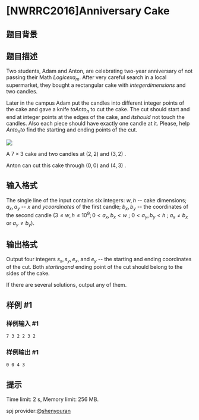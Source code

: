 # [NWRRC2016]Anniversary Cake

## 题目背景



## 题目描述



Two students, Adam and Anton, are celebrating two-year anniversary of not passing their Math $Logic exa_m.$ After very careful search in a local supermarket, they bought a rectangular cake with $integer dimensions$ and two candles.

Later in the campus Adam put the candles into different integer points of the cake and gave a knife $to Anto_n$ to cut the cake. The cut should start and end at integer points at the edges of the cake, and $it should$ not touch the candles. Also each piece should have exactly one candle at it. Please, help $Anto_n to$ find the starting and ending points of the cut.

![](https://onlinejudgeimages.s3.amazonaws.com/problem/13473/%EC%8A%A4%ED%81%AC%EB%A6%B0%EC%83%B7%202016-11-01%20%EC%98%A4%ED%9B%84%202.30.49.png)

A $7 \times 3$ cake and two candles at $(2 , 2)$ and $(3 , 2)$ .

Anton can cut this cake through $(0 , 0)$ and $(4 , 3)$ .



## 输入格式



The single line of the input contains six integers: $w , h$ -- cake dimensions; $a_{x}, a_{y}$ -- $x$ and $y coordinates$ of the first candle; $b_{x}, b_{y}$ -- the coordinates of the second candle $(3 \le w , h \le 10^{9}; 0 < a_{x}, b_{x} < w$ ; $0 < a_{y}, b_{y} < h$ ; $a_{x} ≠ b_{x}$ or $a_{y }≠ b_{y}).$



## 输出格式



Output four integers $s_{x}, s_{y}, e_{x},$ and $e_{y}$ -- the starting and ending coordinates of the cut. Both $starting and$ ending point of the cut should belong to the sides of the cake.

If there are several solutions, output any of them.



## 样例 #1

### 样例输入 #1
```
7 3 2 2 3 2 
```

### 样例输出 #1

```
0 0 4 3
```

## 提示

Time limit: 2 s, Memory limit: 256 MB. 

spj provider:@[shenyouran](/user/137367)
